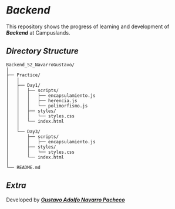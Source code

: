 # *Backend*

This repository shows the progress of learning and development of __*Backend*__ at Campuslands.


## *Directory Structure*
```
Backend_S2_NavarroGustavo/
│
├── Practice/
│   │
│   ├── Day1/
│   │   ├── scripts/
│   │   │   ├── encapsulamiento.js
│   │   │   ├── herencia.js
│   │   │   └── polimorfismo.js
│   │   ├── styles/
│   │   │   └── styles.css
│   │   └── index.html
│   │
│   └── Day3/
│       ├── scripts/
│       │   ├── encapsulamiento.js
│       ├── styles/
│       │   └── styles.css
│       └── index.html
│    
└── README.md
```

## *Extra*

Developed by __*[Gustavo Adolfo Navarro Pacheco](https://github.com/GustavoAdolfoNavarroPacheco)*__